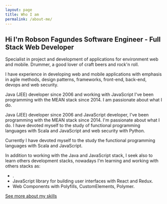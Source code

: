 ```yaml
---
layout: page
title: Who I am
permalink: /about-me/
---
```


Hi I'm Robson Fagundes Software Engineer - Full Stack Web Developer
---------------

Specialist in project and development of applications for environment web and mobile. Drummer, a good lover of craft beers and rock'n roll.

I have experience in developing web and mobile applications with emphasis in agile methods, design patterns, frameworks, front-end, back-end, devops and web security.  

Java (JEE) developer since 2006 and working with JavaScript I've been programming with the MEAN stack since 2014.
I am passionate about what I do. 

Java (JEE) developer since 2006 and JavaScript developer, I've been programming with the MEAN stack since 2014. I'm passionate about what I do. I have devoted myself to the study of functional programming languages with Scala and JavaScript and web security with Python. 

Currently I have devoted myself to the study the functional programming languages with Scala and JavaScript.  

In addition to working with the Java and JavaScript stack, I seek also to learn others development stacks, nowadays I'm learning and working with others stacks as:

 -   .
 -   JavaScript library for building user interfaces with React and Redux.
 -   Web Components with Polyfills, CustomElements, Polymer.


[See more about my skills](https://br.linkedin.com/in/robson-adão-fagundes-7b7a2216)  



